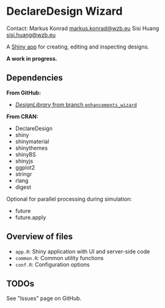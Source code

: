 # DeclareDesign Wizard

Contact: 
Markus Konrad <markus.konrad@wzb.eu>
Sisi Huang <sisi.huang@wzb.eu>

A [Shiny app](http://shiny.rstudio.com/) for creating, editing and inspecting designs.

**A work in progress.**


## Dependencies

**From GitHub:**

- [*DesignLibrary* from branch `enhancements_wizard`](https://github.com/DeclareDesign/DesignLibrary/tree/enhancements_wizard)

**From CRAN:**

- DeclareDesign
- shiny
- shinymaterial
- shinythemes
- shinyBS
- shinyjs
- ggplot2
- stringr
- rlang
- digest

Optional for parallel processing during simulation:

- future
- future.apply



## Overview of files

- `app.R`: Shiny application with UI and server-side code
- `common.R`: Common utility functions
- `conf.R`: Configuration options

## TODOs

See "Issues" page on GitHub.
